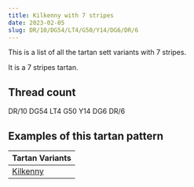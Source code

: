 ```yaml
---
title: Kilkenny with 7 stripes
date: 2023-02-05
slug: DR/10/DG54/LT4/G50/Y14/DG6/DR/6
---
```

This is a list of all the tartan sett variants with 7 stripes.

It is a 7 stripes tartan.


## Thread count
DR/10 DG54 LT4 G50 Y14 DG6 DR/6

## Examples of this tartan pattern

| Tartan Variants |
|---------------|
| [Kilkenny](/variants/dr/10/dg54/lt4/g50/y14/dg6/dr/6-dg003000-dr802040-g30a010-lt906030-yf0c000)||
